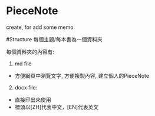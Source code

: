 # PieceNote
create, for add some memo


#Structure
每個主題/每本書為一個資料夾

每個資料夾的內容有:

1. md file
  * 方便網頁中瀏覽文字, 方便複製內容, 建立個人的PieceNote
2. docx file: 
  * 直接印出來使用
  * 標頭以[ZH]代表中文，[EN]代表英文
